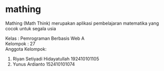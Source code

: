 # mathing

Mathing (Math Think) merupakan aplikasi pembelajaran matematika yang cocok untuk segala usia

Kelas : Pemrograman Berbasis Web A <br>
Kelompok : 27 <br>
Anggota Kelompok:
1. Riyan Setiyadi Hidayatullah 192410101105
2. Yunus Ardianto 152410101074

